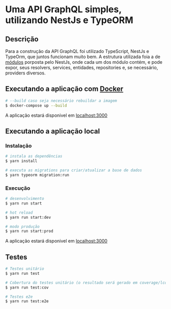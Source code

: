 # Uma API GraphQL simples, utilizando NestJs e TypeORM

## Descrição

Para a construção da API GraphQL foi utilizado TypeScript, NestJs e TypeOrm, que juntos funcionam muito bem. A estrutura utilizada foia a de [módulos](https://docs.nestjs.com/modules) porposta pelo NestJs, onde cada um dos módulo contém, e pode expor, seus resolvers, services, entidades, repositories e, se necessário, providers diversos.

## Executando a aplicação com [Docker](https://docs.docker.com/get-docker/)
```bash
# --build caso seja necessário rebuildar a imagem
$ docker-compose up --build
```
A aplicação estará disponivel em [localhost:3000](http://localhost:3000/graphql/)

## Executando a aplicação local

### Instalação

```bash
# instala as dependências
$ yarn install

# executa as migrations para criar/atualizar a base de dados
$ yarn typeorm migration:run
```

### Execução
```bash
# desenvolvimento
$ yarn run start

# hot reload
$ yarn run start:dev

# modo produção
$ yarn run start:prod
```

A aplicação estará disponivel em [localhost:3000](http://localhost:3000/graphql/)

## Testes

```bash
# Testes unitário
$ yarn run test

# Cobertura do testes unitário (o resultado será gerado em coverage/lcov-report/index.html)
$ yarn run test:cov

# Testes e2e
$ yarn run test:e2e
```
